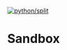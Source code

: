 [![python/split](https://github.com/asabon/Sandbox/actions/workflows/python_split.yml/badge.svg?branch=main&event=push)](https://github.com/asabon/Sandbox/actions/workflows/python_split.yml)

# Sandbox

